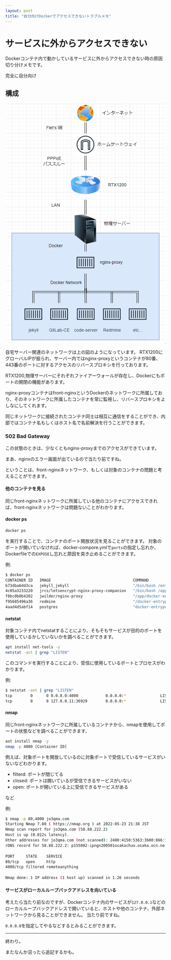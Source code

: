 ```yaml
---
layout: post
title: "自分向けDockerでアクセスできないトラブルメモ"
---
```


# サービスに外からアクセスできない
Dockerコンテナ内で動かしているサービスに外からアクセスできない時の原因切り分けメモです。

完全に自分向け

## 構成

![Network IMG](/assets/img/2022/05/23/chrome_rcdcDfjbxZ.png)

自宅サーバー関連のネットワークは上の図のようになっています。
RTX1200にグローバルIPが振られ、サーバー内ではnginx-proxyというコンテナが80番、443番のポートに対するアクセスのリバースプロキシを行っております。

RTX1200,物理サーバーにそれぞれファイアーウォールが存在し、Dockerにもポートの開閉の機能があります。

nginx-proxyコンテナはfront-nginxというDockerのネットワークに所属しており、そのネットワークに所属したコンテナを常に監視し、リバースプロキシをよしなにしてくれます。

同じネットワークに接続されたコンテナ同士は相互に通信をすることができ、内部ではコンテナ名もしくはホスト名で名前解決を行うことができます。

### 502 Bad Gateway
この状態のときは、少なくともnginx-proxyまでのアクセスができています。

まあ、nginxのエラー画面が出ているので当たり前ですね。

ということは、front-nginxネットワーク、もしくは対象のコンテナの問題と考えることができます。

#### 他のコンテナを見る
同じfront-nginxネットワークに所属している他のコンテナにアクセスできれば、front-nginxネットワークは問題ないことがわかります。

#### docker ps
```bash
docker ps
```
を実行することで、コンテナのポート開放状況を見ることができます。
対象のポートが開いていなければ、docker-compore.ymlで`ports`の指定し忘れか、Dockerfileでの`EXPOSE`し忘れと原因を突き止めることができます。

例:
```bash
$ docker ps
CONTAINER ID   IMAGE                                    COMMAND                  CREATED        STATUS                  PORTS                                                                       NAMES      
b73dba6dd3ca   jekyll_jekyll                            "/bin/bash /entrypoi…"   23 hours ago   Up 23 hours             4000/tcp                                                                    jekyll-jekyll-1        
4c05a3233220   jrcs/letsencrypt-nginx-proxy-companion   "/bin/bash /app/entr…"   32 hours ago   Up 26 hours                                                                                         letsencrypt
f8bc0b0b4202   jwilder/nginx-proxy                      "/app/docker-entrypo…"   32 hours ago   Up 26 hours             0.0.0.0:80->80/tcp, :::80->80/tcp, 0.0.0.0:443->443/tcp, :::443->443/tcp    nginx-proxy
f95685496a36   redmine                                  "/docker-entrypoint.…"   4 days ago     Up 26 hours             3000/tcp                                                                    redmine-redmine-1      
4aad4d5abf14   postgres                                 "docker-entrypoint.s…"   4 days ago     Up 26 hours             5432/tcp                                                                    redmine-redmine_db-1           
```
#### netstat
対象コンテナ内でnetstatすることにより、そもそもサービスが目的のポートを使用しているかしていないかを調べることができます。
```bash
apt install net-tools -y
netstat -ant | grep "LISTEN"
```
このコマンドを実行することにより、受信に使用しているポートとプロセスがわかります。

例:
```bash
$ netstat -ant | grep "LISTEN"
tcp        0      0 0.0.0.0:4000            0.0.0.0:*               LISTEN     
tcp        0      0 127.0.0.11:36929        0.0.0.0:*               LISTEN
```

#### nmap
同じfront-nginxネットワークに所属しているコンテナから、nmapを使用してポートの状態などを調べることができます、
```bash
aot install nmap -y
nmap -p 4000 [Container ID]
```
例えば、対象ポートを開放しているのに対象ポートで受信しているサービスがいないなどわかります。
- filterd: ポートが閉じてる
- closed: ポートは開いているが受信できるサービスがいない
- open: ポートが開いている上に受信できるサービスがある

など

例:
```bash
$ nmap -p 80,4000 jo3qma.com
Starting Nmap 7.80 ( https://nmap.org ) at 2022-05-23 21:38 JST
Nmap scan report for jo3qma.com (58.88.222.2)
Host is up (0.012s latency).
Other addresses for jo3qma.com (not scanned): 2400:4150:5363:3b00:866:12ff:fe9b:81d2
rDNS record for 58.88.222.2: p155002-ipngn200501osakachuo.osaka.ocn.ne.jp

PORT     STATE    SERVICE
80/tcp   open     http
4000/tcp filtered remoteanything

Nmap done: 1 IP address (1 host up) scanned in 1.26 seconds
```

#### サービスがローカルループバックアドレスを向いている
考えたら当たり前なのですが、Dockerコンテナ内のサービスが`127.0.0.1`などのローカルループバックアドレスで開いていると、ホストや他のコンテナ、外部ネットワークから見ることができません。
当たり前ですね。

`0.0.0.0`を指定してやるなどするとみることができます。


---
終わり。

またなんか沼ったら追記するかも。